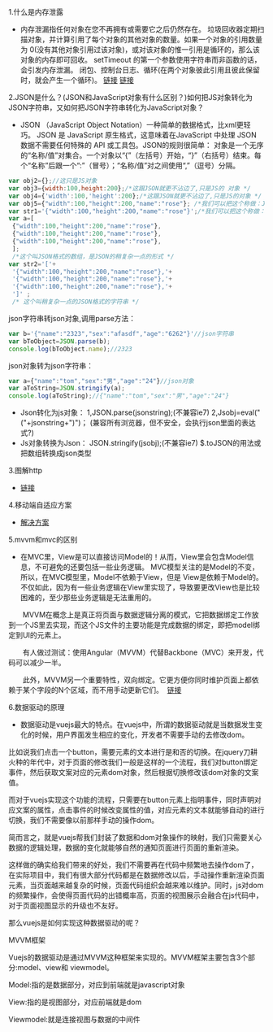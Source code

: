 1.什么是内存泄露
- 内存泄漏指任何对象在您不再拥有或需要它之后仍然存在。
垃圾回收器定期扫描对象，并计算引用了每个对象的其他对象的数量。如果一个对象的引用数量为 0(没有其他对象引用过该对象)，或对该对象的惟一引用是循环的，那么该对象的内存即可回收。
setTimeout 的第一个参数使用字符串而非函数的话，会引发内存泄漏。
闭包、控制台日志、循环(在两个对象彼此引用且彼此保留时，就会产生一个循环)。
[链接](http://www.cnblogs.com/chuaWeb/p/5196330.html)
[链接](http://web.jobbole.com/91080/)

2.JSON是什么？(JSON和JavaScript对象有什么区别？)如何把JS对象转化为JSON字符串，又如何把JSON字符串转化为JavaScript对象？
- JSON （JavaScript Object Notation）一种简单的数据格式，比xml更轻巧。 JSON 是 JavaScript 原生格式，这意味着在JavaScript 中处理 JSON 数据不需要任何特殊的 API 或工具包。JSON的规则很简单： 对象是一个无序的“名称/值”对集合。一个对象以“{”（左括号）开始，“}”（右括号）结束。每个“名称”后跟一个“:”（冒号）；“名称/值”对之间使用“,”（逗号）分隔。
```javascript
var obj2={};//这只是JS对象
var obj3={width:100,height:200};/*这跟JSON就更不沾边了,只是JS的 对象 */
var obj4={'width':100,'height':200};/*这跟JSON就更不沾边了,只是JS的对象 */
var obj5={"width":100,"height":200,"name":"rose"}; /*我们可以把这个称做：JSON格式的JavaScript对象 */
var str1='{"width":100,"height":200,"name":"rose"}';/*我们可以把这个称做：JSON格式的字符串 */
var a=[
 {"width":100,"height":200,"name":"rose"},
 {"width":100,"height":200,"name":"rose"},
 {"width":100,"height":200,"name":"rose"},
 ];
 /*这个叫JSON格式的数组，是JSON的稍复杂一点的形式 */
var str2='['+
 '{"width":100,"height":200,"name":"rose"},'+
 '{"width":100,"height":200,"name":"rose"},'+
 '{"width":100,"height":200,"name":"rose"},'+
 ']' ;
 /* 这个叫稍复杂一点的JSON格式的字符串 */
```
json字符串转json对象,调用parse方法：
```javascript
var b='{"name":"2323","sex":"afasdf","age":"6262"}'//json字符串
var bToObject=JSON.parse(b);
console.log(bToObject.name);//2323
```
json对象转为json字符串：
```javascript
var a={"name":"tom","sex":"男","age":"24"}//json对象
var aToString=JSON.stringify(a);
console.log(aToString);//{"name":"tom","sex":"男","age":"24"}
```
- Json转化为js对象：
1,JSON.parse(jsonstring);(不兼容ie7)
2,Jsobj=eval("("+jsonstring+")")；
(兼容所有浏览器，但不安全，会执行json里面的表达式?)
- Js对象转换为Json：
JSON.stringify(jsobj);(不兼容ie7)
$.toJSON的用法或把数组转换成json类型 

3.图解http
- [链接](http://www.cnblogs.com/xing901022/p/4309840.html)

4.移动端自适应方案
- [解决方案](http://www.html-js.com/article/Mobile-terminal-H5-mobile-terminal-HD-multi-screen-adaptation-scheme%203041)

5.mvvm和mvc的区别
- 在MVC里，View是可以直接访问Model的！从而，View里会包含Model信息，不可避免的还要包括一些业务逻辑。 MVC模型关注的是Model的不变，所以，在MVC模型里，Model不依赖于View，但是 View是依赖于Model的。不仅如此，因为有一些业务逻辑在View里实现了，导致要更改View也是比较困难的，至少那些业务逻辑是无法重用的。

　　MVVM在概念上是真正将页面与数据逻辑分离的模式，它把数据绑定工作放到一个JS里去实现，而这个JS文件的主要功能是完成数据的绑定，即把model绑定到UI的元素上。

　　有人做过测试：使用Angular（MVVM）代替Backbone（MVC）来开发，代码可以减少一半。

　　此外，MVVM另一个重要特性，双向绑定。它更方便你同时维护页面上都依赖于某个字段的N个区域，而不用手动更新它们。
  [链接](http://www.cnblogs.com/guwei4037/p/5591183.html)

 6.数据驱动的原理
 - 数据驱动是vuejs最大的特点。在vuejs中，所谓的数据驱动就是当数据发生变化的时候，用户界面发生相应的变化，开发者不需要手动的去修改dom。

比如说我们点击一个button，需要元素的文本进行是和否的切换。在jquery刀耕火种的年代中，对于页面的修改我们一般是这样的一个流程，我们对button绑定事件，然后获取文案对应的元素dom对象，然后根据切换修改该dom对象的文案值。

而对于vuejs实现这个功能的流程，只需要在button元素上指明事件，同时声明对应文案的属性，点击事件的时候改变属性的值，对应元素的文本就能够自动的进行切换，我们不需要像以前那样手动的操作dom。

简而言之，就是vuejs帮我们封装了数据和dom对象操作的映射，我们只需要关心数据的逻辑处理，数据的变化就能够自然的通知页面进行页面的重新渲染。

这样做的确实给我们带来的好处，我们不需要再在代码中频繁地去操作dom了，在实际项目中，我们有很大部分代码都是在数据修改以后，手动操作重新渲染页面元素，当页面越来越复杂的时候，页面代码组织会越来难以维护。同时，js对dom的频繁操作，会使得页面代码的出错概率高，页面的视图展示会融合在js代码中，对于页面视图显示的升级也不友好。

那么vuejs是如何实现这种数据驱动的呢？

MVVM框架

Vuejs的数据驱动是通过MVVM这种框架来实现的。MVVM框架主要包含3个部分:model、view和 viewmodel。

Model:指的是数据部分，对应到前端就是javascript对象

View:指的是视图部分，对应前端就是dom

Viewmodel:就是连接视图与数据的中间件
